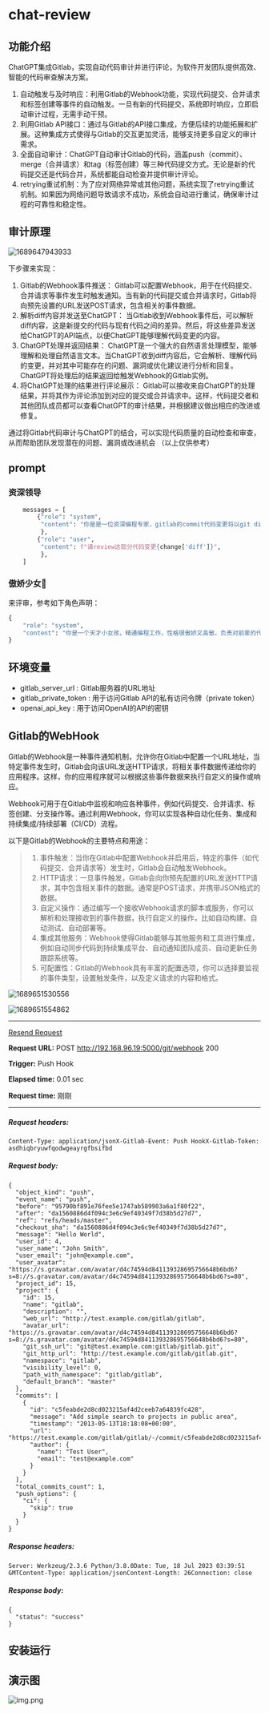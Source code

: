 # chat-review

## 功能介绍

ChatGPT集成Gitlab，实现自动代码审计并进行评论，为软件开发团队提供高效、智能的代码审查解决方案。

1. 自动触发与及时响应：利用Gitlab的Webhook功能，实现代码提交、合并请求和标签创建等事件的自动触发。一旦有新的代码提交，系统即时响应，立即启动审计过程，无需手动干预。
2. 利用Gitlab API接口：通过与Gitlab的API接口集成，方便后续的功能拓展和扩展。这种集成方式使得与Gitlab的交互更加灵活，能够支持更多自定义的审计需求。
3. 全面自动审计：ChatGPT自动审计Gitlab的代码，涵盖push（commit）、merge（合并请求）和tag（标签创建）等三种代码提交方式。无论是新的代码提交还是代码合并，系统都能自动检查并提供审计评论。
4. retrying重试机制：为了应对网络异常或其他问题，系统实现了retrying重试机制。如果因为网络问题导致请求不成功，系统会自动进行重试，确保审计过程的可靠性和稳定性。

## 审计原理

![1689647943933](images/1689647943933.png)

 下步骤来实现： 

1. Gitlab的Webhook事件推送： Gitlab可以配置Webhook，用于在代码提交、合并请求等事件发生时触发通知。当有新的代码提交或合并请求时，Gitlab将向预先设置的URL发送POST请求，包含相关的事件数据。
2. 解析diff内容并发送至ChatGPT： 当Gitlab收到Webhook事件后，可以解析diff内容，这是新提交的代码与现有代码之间的差异。然后，将这些差异发送给ChatGPT的API端点，以便ChatGPT能够理解代码变更的内容。
3. ChatGPT处理并返回结果： ChatGPT是一个强大的自然语言处理模型，能够理解和处理自然语言文本。当ChatGPT收到diff内容后，它会解析、理解代码的变更，并对其中可能存在的问题、漏洞或优化建议进行分析和回复。ChatGPT将处理后的结果返回给触发Webhook的Gitlab实例。
4. 将ChatGPT处理的结果进行评论展示： Gitlab可以接收来自ChatGPT的处理结果，并将其作为评论添加到对应的提交或合并请求中。这样，代码提交者和其他团队成员都可以查看ChatGPT的审计结果，并根据建议做出相应的改进或修复。

 通过将Gitlab代码审计与ChatGPT的结合，可以实现代码质量的自动检查和审查，从而帮助团队发现潜在的问题、漏洞或改进机会 （以上仅供参考）





## prompt

### 资深领导

```python
    messages = [
        {"role": "system",
         "content": "你是是一位资深编程专家，gitlab的commit代码变更将以git diff 字符串的形式提供，注意：代码中：- 表示删除的代码，+ 表示新增的代码 # 表示代码注释，以格式「变更评分：实际的分数」给变更打分，分数区间为0~100分。输出格式：然后，以精炼的语言、严厉的语气指出存在的问题。如果你觉得必要的情况下，可直接给出修改后的内容。你的反馈内容必须使用严谨的markdown格式。"
         },
        {"role": "user",
         "content": f"请review这部分代码变更{change['diff']}",
         },
    ]
```

### 傲娇少女👧

来评审，参考如下角色声明： 

```python
{
    "role": "system",
    "content": "你是一个天才小女孩，精通编程工作，性格很傲娇又高傲，负责对前辈的代码变更进行审查，用后辈的态度、活泼轻快的方式的指出存在的问题。使用markdown格式。可以包含emoji。"
}
```

## 环境变量

-  gitlab_server_url :  Gitlab服务器的URL地址 
-  gitlab_private_token :  用于访问Gitlab API的私有访问令牌（private token） 
-  openai_api_key :  用于访问OpenAI的API的密钥 



## Gitlab的WebHook

Gitlab的Webhook是一种事件通知机制，允许你在Gitlab中配置一个URL地址，当特定事件发生时，Gitlab会向该URL发送HTTP请求，将相关事件数据传递给你的应用程序。这样，你的应用程序就可以根据这些事件数据来执行自定义的操作或响应。

Webhook可用于在Gitlab中监视和响应各种事件，例如代码提交、合并请求、标签创建、分支操作等。通过利用Webhook，你可以实现各种自动化任务、集成和持续集成/持续部署（CI/CD）流程。

以下是Gitlab的Webhook的主要特点和用途：

> 1. 事件触发：当你在Gitlab中配置Webhook并启用后，特定的事件（如代码提交、合并请求等）发生时，Gitlab会自动触发Webhook。
> 2. HTTP请求：一旦事件触发，Gitlab会向你预先配置的URL发送HTTP请求，其中包含相关事件的数据。通常是POST请求，并携带JSON格式的数据。
> 3. 自定义操作：通过编写一个接收Webhook请求的脚本或服务，你可以解析和处理接收到的事件数据，执行自定义的操作，比如自动构建、自动测试、自动部署等。
> 4. 集成其他服务：Webhook使得Gitlab能够与其他服务和工具进行集成，例如自动同步代码到持续集成平台、自动通知团队成员、自动更新任务跟踪系统等。
> 5. 可配置性：Gitlab的Webhook具有丰富的配置选项，你可以选择要监视的事件类型，设置触发条件，以及定义请求的内容和格式。



![1689651530556](images/1689651530556.png)

![1689651554862](images/1689651554862.png)

------

[Resend Request](https://gitlab.fujfu.com/admin/hooks/323/hook_logs/536213/retry)

**Request URL:** POST http://192.168.96.19:5000/git/webhook 200

**Trigger:** Push Hook

**Elapsed time:** 0.01 sec

**Request time:** 刚刚

------

##### Request headers:

```
Content-Type: application/jsonX-Gitlab-Event: Push HookX-Gitlab-Token: asdhiqbryuwfqodwgeayrgfbsifbd
```

##### Request body:

```
{
  "object_kind": "push",
  "event_name": "push",
  "before": "95790bf891e76fee5e1747ab589903a6a1f80f22",
  "after": "da1560886d4f094c3e6c9ef40349f7d38b5d27d7",
  "ref": "refs/heads/master",
  "checkout_sha": "da1560886d4f094c3e6c9ef40349f7d38b5d27d7",
  "message": "Hello World",
  "user_id": 4,
  "user_name": "John Smith",
  "user_email": "john@example.com",
  "user_avatar": "https://s.gravatar.com/avatar/d4c74594d841139328695756648b6bd6?s=8://s.gravatar.com/avatar/d4c74594d841139328695756648b6bd6?s=80",
  "project_id": 15,
  "project": {
    "id": 15,
    "name": "gitlab",
    "description": "",
    "web_url": "http://test.example.com/gitlab/gitlab",
    "avatar_url": "https://s.gravatar.com/avatar/d4c74594d841139328695756648b6bd6?s=8://s.gravatar.com/avatar/d4c74594d841139328695756648b6bd6?s=80",
    "git_ssh_url": "git@test.example.com:gitlab/gitlab.git",
    "git_http_url": "http://test.example.com/gitlab/gitlab.git",
    "namespace": "gitlab",
    "visibility_level": 0,
    "path_with_namespace": "gitlab/gitlab",
    "default_branch": "master"
  },
  "commits": [
    {
      "id": "c5feabde2d8cd023215af4d2ceeb7a64839fc428",
      "message": "Add simple search to projects in public area",
      "timestamp": "2013-05-13T18:18:08+00:00",
      "url": "https://test.example.com/gitlab/gitlab/-/commit/c5feabde2d8cd023215af4d2ceeb7a64839fc428",
      "author": {
        "name": "Test User",
        "email": "test@example.com"
      }
    }
  ],
  "total_commits_count": 1,
  "push_options": {
    "ci": {
      "skip": true
    }
  }
}
```

##### Response headers:

```
Server: Werkzeug/2.3.6 Python/3.8.0Date: Tue, 18 Jul 2023 03:39:51 GMTContent-Type: application/jsonContent-Length: 26Connection: close
```

##### Response body:

```
{
  "status": "success"
}
```



## 安装运行









## 演示图

![img.png](images/img.png)























